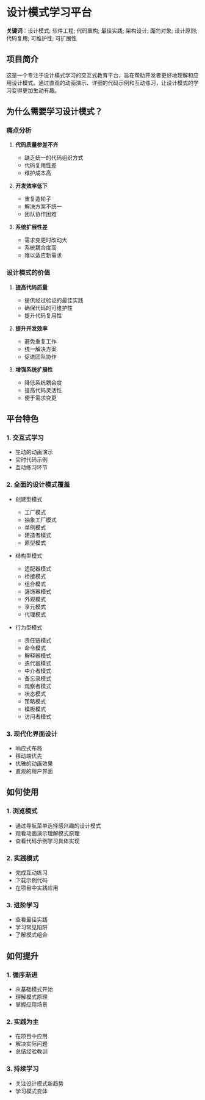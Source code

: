 # 设计模式学习平台

**关键词**：设计模式; 软件工程; 代码重构; 最佳实践; 架构设计; 面向对象; 设计原则; 代码复用; 可维护性; 可扩展性

## 项目简介
这是一个专注于设计模式学习的交互式教育平台，旨在帮助开发者更好地理解和应用设计模式。通过直观的动画演示、详细的代码示例和互动练习，让设计模式的学习变得更加生动有趣。

## 为什么需要学习设计模式？

### 痛点分析
1. **代码质量参差不齐**
   - 缺乏统一的代码组织方式
   - 代码复用性差
   - 维护成本高

2. **开发效率低下**
   - 重复造轮子
   - 解决方案不统一
   - 团队协作困难

3. **系统扩展性差**
   - 需求变更时改动大
   - 系统耦合度高
   - 难以适应新需求

### 设计模式的价值
1. **提高代码质量**
   - 提供经过验证的最佳实践
   - 确保代码的可维护性
   - 提升代码复用性

2. **提升开发效率**
   - 避免重复工作
   - 统一解决方案
   - 促进团队协作

3. **增强系统扩展性**
   - 降低系统耦合度
   - 提高代码灵活性
   - 便于需求变更

## 平台特色

### 1. 交互式学习
- 生动的动画演示
- 实时代码示例
- 互动练习环节

### 2. 全面的设计模式覆盖
- 创建型模式
  - 工厂模式
  - 抽象工厂模式
  - 单例模式
  - 建造者模式
  - 原型模式

- 结构型模式
  - 适配器模式
  - 桥接模式
  - 组合模式
  - 装饰器模式
  - 外观模式
  - 享元模式
  - 代理模式

- 行为型模式
  - 责任链模式
  - 命令模式
  - 解释器模式
  - 迭代器模式
  - 中介者模式
  - 备忘录模式
  - 观察者模式
  - 状态模式
  - 策略模式
  - 模板模式
  - 访问者模式

### 3. 现代化界面设计
- 响应式布局
- 移动端优先
- 优雅的动画效果
- 直观的用户界面

## 如何使用

### 1. 浏览模式
- 通过导航菜单选择感兴趣的设计模式
- 观看动画演示理解模式原理
- 查看代码示例学习具体实现

### 2. 实践模式
- 完成互动练习
- 下载示例代码
- 在项目中实践应用

### 3. 进阶学习
- 查看最佳实践
- 学习常见陷阱
- 了解模式组合

## 如何提升

### 1. 循序渐进
- 从基础模式开始
- 理解模式原理
- 掌握应用场景

### 2. 实践为主
- 在项目中应用
- 解决实际问题
- 总结经验教训

### 3. 持续学习
- 关注设计模式新趋势
- 学习模式变体


